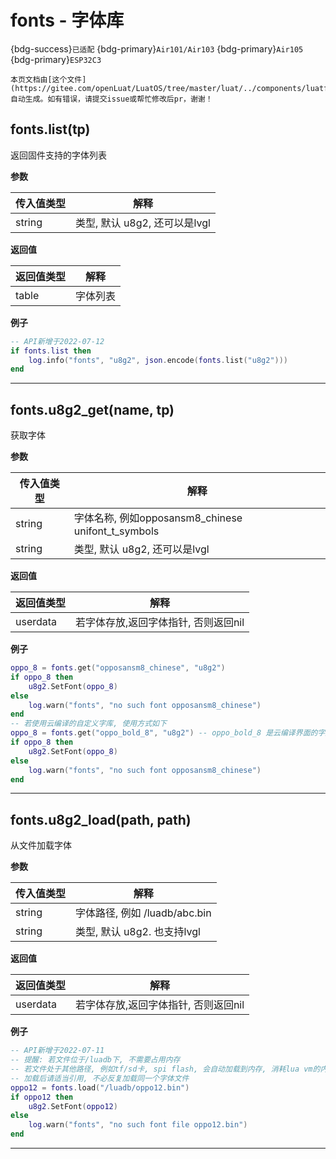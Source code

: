 # fonts - 字体库

{bdg-success}`已适配` {bdg-primary}`Air101/Air103` {bdg-primary}`Air105` {bdg-primary}`ESP32C3`

```{note}
本页文档由[这个文件](https://gitee.com/openLuat/LuatOS/tree/master/luat/../components/luatfonts/luat_lib_fonts.c)自动生成。如有错误，请提交issue或帮忙修改后pr，谢谢！
```


## fonts.list(tp)

返回固件支持的字体列表

**参数**

|传入值类型|解释|
|-|-|
|string|类型, 默认 u8g2, 还可以是lvgl|

**返回值**

|返回值类型|解释|
|-|-|
|table|字体列表|

**例子**

```lua
-- API新增于2022-07-12
if fonts.list then
    log.info("fonts", "u8g2", json.encode(fonts.list("u8g2")))
end

```

---

## fonts.u8g2_get(name, tp)

获取字体

**参数**

|传入值类型|解释|
|-|-|
|string|字体名称, 例如opposansm8_chinese unifont_t_symbols|
|string|类型, 默认 u8g2, 还可以是lvgl|

**返回值**

|返回值类型|解释|
|-|-|
|userdata|若字体存放,返回字体指针, 否则返回nil|

**例子**

```lua
oppo_8 = fonts.get("opposansm8_chinese", "u8g2")
if oppo_8 then
    u8g2.SetFont(oppo_8)
else
    log.warn("fonts", "no such font opposansm8_chinese")
end
-- 若使用云编译的自定义字库, 使用方式如下
oppo_8 = fonts.get("oppo_bold_8", "u8g2") -- oppo_bold_8 是云编译界面的字库命名
if oppo_8 then
    u8g2.SetFont(oppo_8)
else
    log.warn("fonts", "no such font opposansm8_chinese")
end

```

---

## fonts.u8g2_load(path, path)

从文件加载字体

**参数**

|传入值类型|解释|
|-|-|
|string|字体路径, 例如 /luadb/abc.bin|
|string|类型, 默认 u8g2. 也支持lvgl|

**返回值**

|返回值类型|解释|
|-|-|
|userdata|若字体存放,返回字体指针, 否则返回nil|

**例子**

```lua
-- API新增于2022-07-11
-- 提醒: 若文件位于/luadb下, 不需要占用内存
-- 若文件处于其他路径, 例如tf/sd卡, spi flash, 会自动加载到内存, 消耗lua vm的内存空间
-- 加载后请适当引用, 不必反复加载同一个字体文件
oppo12 = fonts.load("/luadb/oppo12.bin")
if oppo12 then
    u8g2.SetFont(oppo12)
else
    log.warn("fonts", "no such font file oppo12.bin")
end

```

---

